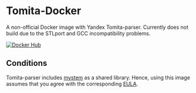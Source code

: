 # Tomita-Docker

A non-official Docker image with Yandex Tomita-parser. Currently does not build due to the STLport and GCC incompatibility problems.

[![Docker Hub][docker_badge]][docker_link]

[docker_badge]: https://img.shields.io/docker/pulls/nlpub/tomita.svg
[docker_link]: https://hub.docker.com/r/nlpub/tomita/

## Conditions

Tomita-parser includes [mystem](https://tech.yandex.ru/mystem/) as a shared library. Hence, using this image assumes that you agree with the corresponding [EULA](https://legal.yandex.ru/mystem/).

